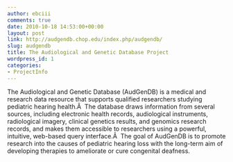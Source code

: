 ```yaml
---
author: ebciii
comments: true
date: 2010-10-18 14:53:00+00:00
layout: post
link: http://audgendb.chop.edu/index.php/audgendb/
slug: audgendb
title: The Audiological and Genetic Database Project
wordpress_id: 1
categories:
- ProjectInfo
---
```


The Audiological and Genetic Database (AudGenDB) is a medical and research data resource that supports qualified researchers studying pediatric hearing health.Â  The database draws information from several sources, including electronic health records, audiological instruments, radiological imagery, clinical genetics results, and genomics research records, and makes them accessible to researchers using a powerful, intuitive, web-based query interface.Â  The goal of AudGenDB is to promote research into the causes of pediatric hearing loss with the long-term aim of developing therapies to ameliorate or cure congenital deafness.
